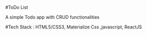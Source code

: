 #ToDo List

A simple Todo app with CRUD functionalities

#Tech Stack : 
HTML5/CSS3, Materialize Css ,javascript,
ReactJS
